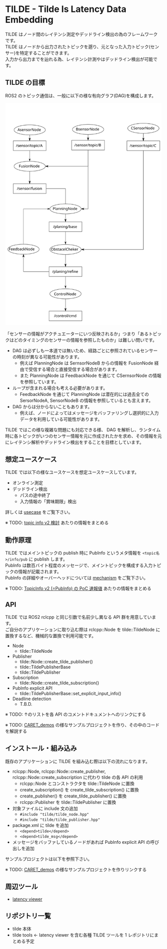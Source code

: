 TILDE - Tilde Is Latency Data Embedding
===

TILDE はノード間のレイテンシ測定やデッドライン検出の為のフレームワークです。  
TILDE はノードから出力されたトピックを遡り、元となった入力トピック(センサー)を特定することができます。  
入力から出力までを辿れる為、レイテンシ計測やはデッドライン検出が可能です。

## TILDE の目標

ROS2 のトピック通信は、一般に以下の様な有向グラフ(DAG)を構成します。

![tilde_dag](./images/tilde_dag.svg)


「センサーの情報がアクチュエーターにいつ反映されるか」つまり「あるトピックはどのタイミングのセンサーの情報を参照したものか」は難しい問いです。
- DAG は必ずしも一本道では無いため、経路ごとに参照されているセンサーの時刻が異なる可能性があります。
  - 例えば PlanningNode は SernsorNodeB からの情報を FusionNode 経由で受信する場合と直接受信する場合があります。
  - また PlanningNode は FeedbackNode を通じて CSernsorNode の情報を参照しています。
- ループが含まれる場合も考える必要があります。
  - FeedbackNode を通じて PlanningNode は潜在的には過去全ての SersorNodeA, SensorNodeB の情報を参照しているとも言えます。
- DAG からは分からないこともあります。
  - 例えば、ノードによってはメッセージをバッファリングし選択的に入力データを利用している可能性があります。

TILDE ではこの様な複雑な問題にも対応できる様、 DAG を解析し、ランタイム時に各トピックがいつのセンサー情報を元に作成されたかを求め、その情報を元にレイテンシ解析やデッドライン検出をすることを目標としています。

## 想定ユースケース

TILDE では以下の様なユースケースを想定ユースケースしています。

- オンライン測定
- デッドライン検出
  - パスの途中終了
  - 入力情報の「賞味期限」検出

詳しくは [usecase](./usecase.md) をご覧下さい。

※ TODO: [topic info v2 検討](https://tier4.atlassian.net/wiki/spaces/ISPCOLLABO/pages/2161607374/topic+info+v2) あたりの情報をまとめる

## 動作原理

TILDE ではメイントピックの publish 時に PubInfo というメタ情報を `<topic名>/info/pub` に publish します。  
PubInfo は数百バイト程度のメッセージで、メイントピックを構成する入力トピックの情報が記載されます。  
PubInfo の詳細やオーバーヘッドについては [mechanism](./mechanism.md) をご覧下さい。

※ TODO: [TopicInfo v2 (=PubInfo) の PoC 速報値](https://tier4.atlassian.net/wiki/spaces/ISPCOLLABO/pages/2173829123/TopicInfo+v2+PubInfo+PoC) あたりの情報をまとめる

## API

TILDE では ROS2 rclcpp と同じ引数で名前少し異なる API 群を用意しています。  
ご自分のアプリケーションに取り込む際は rclcpp::Node を tilde::TildeNode に置換するなど、機械的な置換で利用可能です。

- Node
  - tilde::TildeNode
- Publisher
  - tilde::Node::create_tilde_publisher()
  - tilde::TildePublisherBase
  - tilde::TildePublisher
- Subscription
  - tilde::Node::create_tilde_subscription()
- PubInfo explicit API
  - tilde::TildePublisherBase::set_explicit_input_info()
- Deadline detection
  - T.B.D.

※ TODO: ↑のリストを各 API のコメントドキュメントへのリンクにする

※ TODO: [CARET_demos](https://github.com/tier4/CARET_demos) の様なサンプルプロジェクトを作り、その中のコードを解説する

## インストール・組み込み

既存のアプリケーションに TILDE を組み込む際は以下の流れになります。

- rclcpp::Node, rclcpp::Node::create_publisher, rclcpp::Node::create_subscription に代わり tilde の各 API の利用
  - rclcpp::Node とコンストラクタを tilde::TildeNode に置換
  - create_subscription() を create_tilde_subscription() に置換
  - create_publisher() を create_tilde_publisher() に置換
  - rclcpp::Publisher を tilde::TildePublisher に置換
- 対象ファイルに include 文の追加
  - `#include "tilde/tilde_node.hpp"`
  - `#include "tilde/tilde_publisher.hpp"`
- package.xml に tilde を追加
  - `<depend>tilde</depend>`
  - `<depend>tilde_msg</depend>`
- メッセージをバッファしているノードがあれば PubInfo explicit API の呼び出しを追加

サンプルプロジェクトは以下を参照下さい。

※ TODO: [CARET_demos](https://github.com/tier4/CARET_demos) の様なサンプルプロジェクトを作りリンクする

## 周辺ツール

- [latency viewer](./latency_viewer.md)

## リポジトリ一覧

- tilde 本体
- tilde tools ← latency viewer を含む各種 TILDE ツールを 1 レポジトリにまとめる予定
